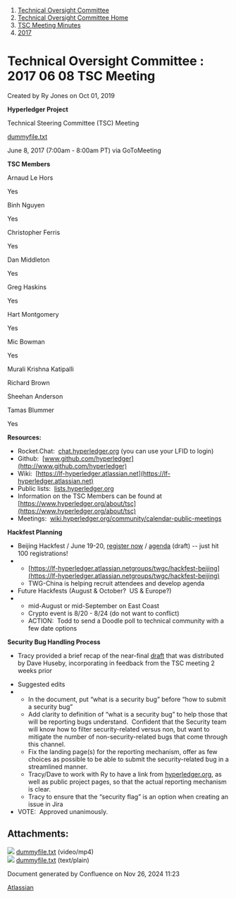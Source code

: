 1. [Technical Oversight Committee](index.html)
2. [Technical Oversight Committee Home](Technical-Oversight-Committee-Home_21430274.html)
3. [TSC Meeting Minutes](TSC-Meeting-Minutes_21448544.html)
4. [2017](2017_21448665.html)

# Technical Oversight Committee : 2017 06 08 TSC Meeting

Created by Ry Jones on Oct 01, 2019

**Hyperledger Project**

Technical Steering Committee (TSC) Meeting

[dummyfile.txt](#)

June 8, 2017 (7:00am - 8:00am PT) via GoToMeeting

**TSC Members**

Arnaud Le Hors

Yes

Binh Nguyen

Yes

Christopher Ferris

Yes

Dan Middleton

Yes

Greg Haskins

Yes

Hart Montgomery

Yes

Mic Bowman

Yes

Murali Krishna Katipalli

Richard Brown

Sheehan Anderson

Tamas Blummer

Yes

**Resources:**

- Rocket.Chat:  [chat.hyperledger.org](http://chat.hyperledger.org/) (you can use your LFID to login)
- Github:  [www.github.com/hyperledger](http://www.github.com/hyperledger)
- Wiki:  [https://lf-hyperledger.atlassian.net](https://lf-hyperledger.atlassian.net)
- Public lists:  [lists.hyperledger.org](http://lists.hyperledger.org)
- Information on the TSC Members can be found at [https://www.hyperledger.org/about/tsc](https://www.hyperledger.org/about/tsc)
- Meetings:  [wiki.hyperledger.org/community/calendar-public-meetings](http://wiki.hyperledger.org/community/calendar-public-meetings)

**Hackfest Planning**

- Beijing Hackfest / June 19-20, [register now](https://www.regonline.com/hyperledgerhackfestjune2017) / [agenda](https://docs.google.com/document/d/1LfTtwHvQfZAHUz8k35-s3hmE3S_0uXSuAAnhTB7U-Hg/edit) (draft) -- just hit 100 registrations!
- - [https://lf-hyperledger.atlassian.netgroups/twgc/hackfest-beijing](https://lf-hyperledger.atlassian.netgroups/twgc/hackfest-beijing)
  - TWG-China is helping recruit attendees and develop agenda
- Future Hackfests (August &amp; October?  US &amp; Europe?)
- - mid-August or mid-September on East Coast
  - Crypto event is 8/20 - 8/24 (do not want to conflict)
  - ACTION:  Todd to send a Doodle poll to technical community with a few date options

**Security Bug Handling Process**

- Tracy provided a brief recap of the near-final [draft](https://docs.google.com/a/linuxfoundation.org/document/d/1gne57E4XEAxETZh_pmyVVWyI7FgXkmD72U3HfG193D8/edit?usp=sharing) that was distributed by Dave Huseby, incorporating in feedback from the TSC meeting 2 weeks prior

<!--THE END-->

- Suggested edits
- - In the document, put “what is a security bug” before “how to submit a security bug”
  - Add clarity to definition of “what is a security bug” to help those that will be reporting bugs understand.  Confident that the Security team will know how to filter security-related versus non, but want to mitigate the number of non-security-related bugs that come through this channel.
  - Fix the landing page(s) for the reporting mechanism, offer as few choices as possible to be able to submit the security-related bug in a streamlined manner.
  - Tracy/Dave to work with Ry to have a link from [hyperledger.org](http://hyperledger.org), as well as public project pages, so that the actual reporting mechanism is clear.
  - Tracy to ensure that the “security flag” is an option when creating an issue in Jira
- VOTE:  Approved unanimously.

## Attachments:

![](images/icons/bullet_blue.gif) [dummyfile.txt](attachments/21433177/21457568.txt) (video/mp4)  
![](images/icons/bullet_blue.gif) [dummyfile.txt](attachments/21433177/21448687.txt) (text/plain)

Document generated by Confluence on Nov 26, 2024 11:23

[Atlassian](http://www.atlassian.com/)
